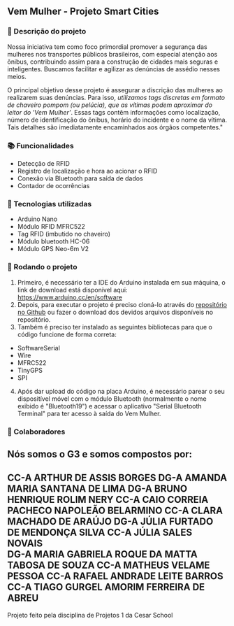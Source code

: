 ## Vem Mulher - Projeto Smart Cities

### 📝 Descrição do projeto
Nossa iniciativa tem como foco primordial promover a segurança das mulheres nos transportes públicos brasileiros, com especial atenção aos ônibus, contribuindo assim para a construção de cidades mais seguras e inteligentes. Buscamos facilitar e agilizar as denúncias de assédio nesses meios.

O principal objetivo desse projeto é assegurar a discrição das mulheres ao realizarem suas denúncias. Para isso, _utilizamos tags discretas em formato de chaveiro pompom (ou pelúcia), que as vítimas podem aproximar do leitor do 'Vem Mulher'_. Essas tags contêm informações como localização, número de identificação do ônibus, horário do incidente e o nome da vítima. Tais detalhes são imediatamente encaminhados aos órgãos competentes."
### 📚 Funcionalidades
* Detecção de RFID
* Registro de localização e hora ao acionar o RFID
* Conexão via Bluetooth para saída de dados
* Contador de ocorrências

### 🔧 Tecnologias utilizadas
* Arduino Nano
* Módulo RFID MFRC522
* Tag RFID (imbutido no chaveiro)
* Módulo bluetooth HC-06
* Módulo GPS Neo-6m V2


### 🚀 Rodando o projeto
1. Primeiro, é necessário ter a IDE do Arduino instalada em sua máquina, o link de download está disponível aqui: https://www.arduino.cc/en/software
2. Depois, para executar o projeto é preciso cloná-lo através do [repositório no Github](https://github.com/ticogafa/vem_mulher) ou fazer o download dos devidos arquivos disponíveis no repositório.
3. Também é  preciso ter instalado as seguintes bibliotecas para que o código funcione de forma correta:
* SoftwareSerial
* Wire
* MFRC522
* TinyGPS
* SPI
4. Após dar upload do código na placa Arduino, é necessário parear o seu dispositível móvel com o módulo Bluetooth (normalmente o nome exibido é "Bluetooth19") e acessar o aplicativo "Serial Bluetooth Terminal" para ter acesso à saída do Vem Mulher.

### 🤝 Colaboradores
Nós somos o G3 e somos compostos por:
---------------------------------------------
CC-A ARTHUR DE ASSIS BORGES 
DG-A AMANDA MARIA SANTANA DE LIMA 
DG-A BRUNO HENRIQUE ROLIM NERY 
CC-A CAIO CORREIA PACHECO NAPOLEÃO BELARMINO 
CC-A CLARA MACHADO DE ARAÚJO 
DG-A JÚLIA FURTADO DE MENDONÇA SILVA 
CC-A JÚLIA SALES NOVAIS  
DG-A MARIA GABRIELA ROQUE DA MATTA TABOSA DE SOUZA 
CC-A MATHEUS VELAME PESSOA 
CC-A RAFAEL ANDRADE LEITE BARROS 
CC-A TIAGO GURGEL AMORIM FERREIRA DE ABREU 
----------------------------------------------
Projeto feito pela disciplina de Projetos 1 da Cesar School
